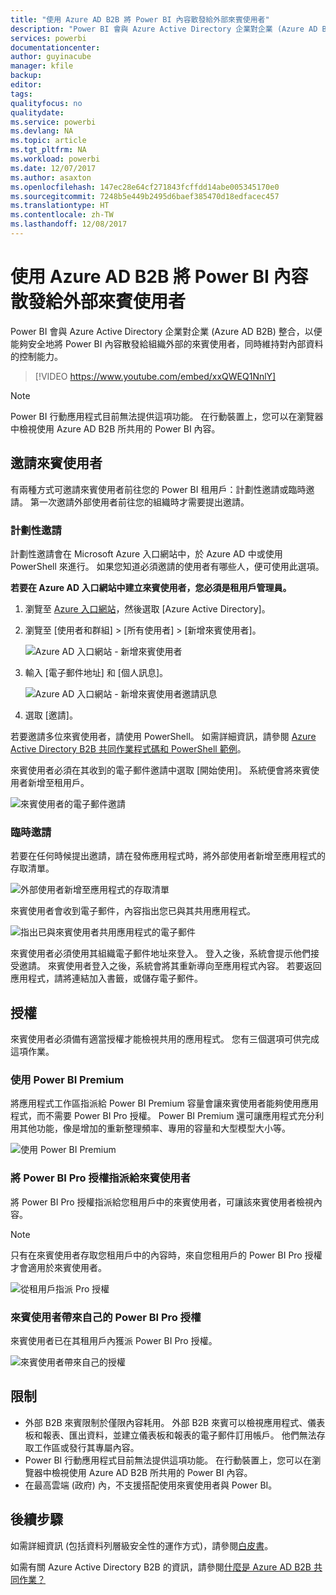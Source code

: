 ```yaml
---
title: "使用 Azure AD B2B 將 Power BI 內容散發給外部來賓使用者"
description: "Power BI 會與 Azure Active Directory 企業對企業 (Azure AD B2B) 整合，以便能夠安全地將 Power BI 內容散發給組織外部的來賓使用者。"
services: powerbi
documentationcenter: 
author: guyinacube
manager: kfile
backup: 
editor: 
tags: 
qualityfocus: no
qualitydate: 
ms.service: powerbi
ms.devlang: NA
ms.topic: article
ms.tgt_pltfrm: NA
ms.workload: powerbi
ms.date: 12/07/2017
ms.author: asaxton
ms.openlocfilehash: 147ec28e64cf271843fcffdd14abe005345170e0
ms.sourcegitcommit: 7248b5e449b2495d6baef385470d18edfacec457
ms.translationtype: HT
ms.contentlocale: zh-TW
ms.lasthandoff: 12/08/2017
---
```

# <a name="distribute-power-bi-content-to-external-guest-users-with-azure-ad-b2b"></a>使用 Azure AD B2B 將 Power BI 內容散發給外部來賓使用者

Power BI 會與 Azure Active Directory 企業對企業 (Azure AD B2B) 整合，以便能夠安全地將 Power BI 內容散發給組織外部的來賓使用者，同時維持對內部資料的控制能力。

> [!VIDEO https://www.youtube.com/embed/xxQWEQ1NnlY]

> [!NOTE]
> Power BI 行動應用程式目前無法提供這項功能。 在行動裝置上，您可以在瀏覽器中檢視使用 Azure AD B2B 所共用的 Power BI 內容。 

## <a name="invite-guest-users"></a>邀請來賓使用者

有兩種方式可邀請來賓使用者前往您的 Power BI 租用戶：計劃性邀請或臨時邀請。 第一次邀請外部使用者前往您的組織時才需要提出邀請。

### <a name="planned-invites"></a>計劃性邀請

計劃性邀請會在 Microsoft Azure 入口網站中，於 Azure AD 中或使用 PowerShell 來進行。 如果您知道必須邀請的使用者有哪些人，便可使用此選項。 

**若要在 Azure AD 入口網站中建立來賓使用者，您必須是租用戶管理員。**

1. 瀏覽至 [Azure 入口網站](https://portal.azure.com)，然後選取 [Azure Active Directory]。

2. 瀏覽至 [使用者和群組] > [所有使用者] > [新增來賓使用者]。

    ![Azure AD 入口網站 - 新增來賓使用者](media/service-admin-azure-ad-b2b/azuread-portal-new-guest-user.png)

3. 輸入 [電子郵件地址] 和 [個人訊息]。

    ![Azure AD 入口網站 - 新增來賓使用者邀請訊息](media/service-admin-azure-ad-b2b/azuread-portal-invite-message.png)

4. 選取 [邀請]。

若要邀請多位來賓使用者，請使用 PowerShell。 如需詳細資訊，請參閱 [Azure Active Directory B2B 共同作業程式碼和 PowerShell 範例](https://docs.microsoft.com/azure/active-directory/active-directory-b2b-code-samples)。

來賓使用者必須在其收到的電子郵件邀請中選取 [開始使用]。 系統便會將來賓使用者新增至租用戶。

![來賓使用者的電子郵件邀請](media/service-admin-azure-ad-b2b/guest-user-invite-email.png)

### <a name="ad-hoc-invites"></a>臨時邀請

若要在任何時候提出邀請，請在發佈應用程式時，將外部使用者新增至應用程式的存取清單。

![外部使用者新增至應用程式的存取清單](media/service-admin-azure-ad-b2b/power-bi-app-access.png)

來賓使用者會收到電子郵件，內容指出您已與其共用應用程式。

![指出已與來賓使用者共用應用程式的電子郵件](media/service-admin-azure-ad-b2b/guest-user-invite-email2.png)

來賓使用者必須使用其組織電子郵件地址來登入。 登入之後，系統會提示他們接受邀請。 來賓使用者登入之後，系統會將其重新導向至應用程式內容。 若要返回應用程式，請將連結加入書籤，或儲存電子郵件。

## <a name="licensing"></a>授權

來賓使用者必須備有適當授權才能檢視共用的應用程式。 您有三個選項可供完成這項作業。

### <a name="use-power-bi-premium"></a>使用 Power BI Premium

將應用程式工作區指派給 Power BI Premium 容量會讓來賓使用者能夠使用應用程式，而不需要 Power BI Pro 授權。 Power BI Premium 還可讓應用程式充分利用其他功能，像是增加的重新整理頻率、專用的容量和大型模型大小等。

![使用 Power BI Premium](media/service-admin-azure-ad-b2b/license-approach1.png)

### <a name="assign-power-bi-pro-license-to-guest-user"></a>將 Power BI Pro 授權指派給來賓使用者

將 Power BI Pro 授權指派給您租用戶中的來賓使用者，可讓該來賓使用者檢視內容。

> [!NOTE]
> 只有在來賓使用者存取您租用戶中的內容時，來自您租用戶的 Power BI Pro 授權才會適用於來賓使用者。

![從租用戶指派 Pro 授權](media/service-admin-azure-ad-b2b/license-approach2.png)

### <a name="guest-user-brings-their-own-power-bi-pro-license"></a>來賓使用者帶來自己的 Power BI Pro 授權

來賓使用者已在其租用戶內獲派 Power BI Pro 授權。

![來賓使用者帶來自己的授權](media/service-admin-azure-ad-b2b/license-approach3.png)

## <a name="limitations"></a>限制

* 外部 B2B 來賓限制於僅限內容耗用。 外部 B2B 來賓可以檢視應用程式、儀表板和報表、匯出資料，並建立儀表板和報表的電子郵件訂用帳戶。 他們無法存取工作區或發行其專屬內容。
* Power BI 行動應用程式目前無法提供這項功能。 在行動裝置上，您可以在瀏覽器中檢視使用 Azure AD B2B 所共用的 Power BI 內容。
* 在最高雲端 (政府) 內，不支援搭配使用來賓使用者與 Power BI。

## <a name="next-steps"></a>後續步驟

如需詳細資訊 (包括資料列層級安全性的運作方式)，請參閱[白皮書](https://aka.ms/powerbi-b2b-whitepaper)。

如需有關 Azure Active Directory B2B 的資訊，請參閱[什麼是 Azure AD B2B 共同作業？](https://docs.microsoft.com/azure/active-directory/active-directory-b2b-what-is-azure-ad-b2b)